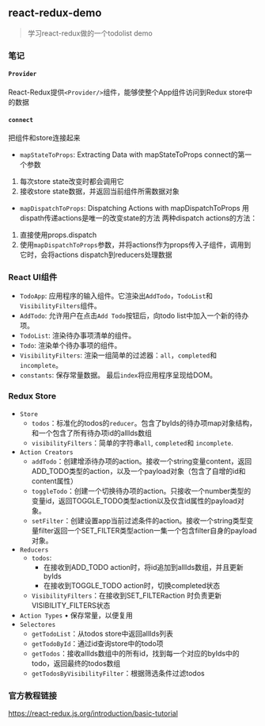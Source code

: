 ## react-redux-demo
>学习react-redux做的一个todolist demo
### 笔记
#### `Provider`
React-Redux提供`<Provider/>`组件，能够使整个App组件访问到Redux store中的数据
#### `connect`
把组件和store连接起来
* `mapStateToProps`: Extracting Data with mapStateToProps
connect的第一个参数
1. 每次store state改变时都会调用它
2. 接收store state数据，并返回当前组件所需数据对象
* `mapDispatchToProps`: Dispatching Actions with mapDispatchToProps
用dispath传递actions是唯一的改变state的方法
两种dispatch actions的方法：
1. 直接使用props.dispatch
2. 使用`mapDispatchToProps`参数，并将actions作为props传入子组件，调用到它时，会将actions dispatch到reducers处理数据


### React UI组件
* `TodoApp`: 应用程序的输入组件。它渲染出`AddTodo`，`TodoList`和`VisibilityFilters`组件。
* `AddTodo`: 允许用户在点击`Add Todo`按钮后，向todo list中加入一个新的待办项。
* `TodoList`: 渲染待办事项清单的组件。
* `Todo`: 渲染单个待办事项的组件。
* `VisibilityFilters`: 渲染一组简单的过滤器：`all`，`completed`和`incomplete`。
* `constants`: 保存常量数据。
最后`index`将应用程序呈现给DOM。

### Redux Store
* `Store`
    * `todos`：标准化的todos的`reducer`。包含了byIds的待办项map对象结构，和一个包含了所有待办项id的allIds数组
    * `visibilityFilters`：简单的字符串`all`, `completed`和 `incomplete`.
* `Action Creators`
    * `addTodo`：创建增添待办项的action。接收一个string变量content，返回ADD_TODO类型的action，以及一个payload对象（包含了自增的id和content属性）
    * `toggleTodo`：创建一个切换待办项的action。只接收一个number类型的变量id，返回TOGGLE_TODO类型action以及仅含id属性的payload对象。
    * `setFilter`：创建设置app当前过滤条件的action。接收一个string类型变量filter返回一个SET_FILTER类型action一集一个包含filter自身的payload对象。
* `Reducers`
    * `todos`:
        * 在接收到ADD_TODO action时，将id追加到allIds数组，并且更新byIds
        * 在接收到TOGGLE_TODO action时，切换completed状态
    * `VisibilityFilters`：在接收到SET_FILTERaction 时负责更新VISIBILITY_FILTERS状态
* `Action Types`
    • 保存常量，以便复用
* `Selectores`
    * `getTodoList`：从todos store中返回allIds列表
    * `getTodoById`：通过id查询store中的todo项
    * `getTodos`：接收allIds数组中的所有id，找到每一个对应的byIds中的todo，返回最终的todos数组
    * `getTodosByVisibilityFilter`：根据筛选条件过滤todos

### 官方教程链接
https://react-redux.js.org/introduction/basic-tutorial


